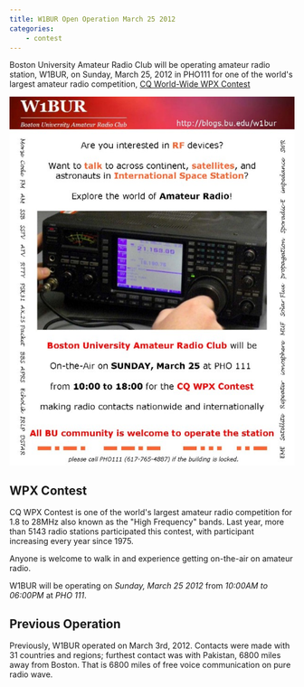 ```yaml
---
title: W1BUR Open Operation March 25 2012
categories:
    - contest
---
```


Boston University Amateur Radio Club will be operating amateur radio station, W1BUR, on Sunday, March 25, 2012 in PHO111 for one of the world's largest amateur radio competition, [CQ World-Wide WPX Contest](http://www.cqwpx.com/)

![CQ WPX 2012](/images/w1bur_cqwpx_2012.jpg)

## WPX Contest
CQ WPX Contest is one of the world's largest amateur radio competition for 1.8 to 28MHz also known as the "High Frequency" bands. 
Last year, more than 5143 radio stations participated this contest, with participant increasing every year since 1975.

Anyone is welcome to walk in and experience getting on-the-air on amateur radio.

W1BUR will be operating on *Sunday, March 25 2012* from *10:00AM to 06:00PM* at *PHO 111*.

## Previous Operation
Previously, W1BUR operated on March 3rd, 2012. 
Contacts were made with 31 countries and regions; furthest contact was with Pakistan, 6800 miles away from Boston. 
That is 6800 miles of free voice communication on pure radio wave.


